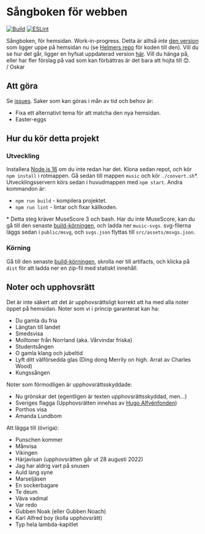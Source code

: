 # Sångboken för webben
[![Build](https://github.com/Fysiksektionen/sangbok-html/actions/workflows/build-vue.yml/badge.svg?branch=main)](https://github.com/Fysiksektionen/sangbok-html/actions/workflows/build-vue.yml) [![ESLint](https://github.com/Fysiksektionen/sangbok-html/actions/workflows/lint.yml/badge.svg?branch=main)](https://github.com/Fysiksektionen/sangbok-html/actions/workflows/lint.yml)

Sångboken, för hemsidan. Work-in-progress. Detta är alltså _inte_ [den version](https://f.kth.se/sangbok/) som ligger uppe på hemsidan nu (se [Helmers repo](https://github.com/HelmerNylen/sangbok-f) för koden till den). Vill du se hur det går, ligger en hyfsat uppdaterad version [här](https://f-sangbok-3cf6d8.netlify.app). Vill du hänga på, eller har fler förslag på vad som kan förbättras är det bara att hojta till 😊.  
/ Oskar

## Att göra
Se [issues](https://github.com/Fysiksektionen/sangbok-html/issues). Saker som kan göras i mån av tid och behov är:
* Fixa ett alternativt tema för att matcha den nya hemsidan.
* Easter-eggs

## Hur du kör detta projekt
### Utveckling
Installera [Node.js 16](https://nodejs.org) om du inte redan har det. Klona sedan repot, och kör `npm install` i rotmappen. Gå sedan till mappen `music` och kör `./convert.sh`*. Utvecklingsservern körs sedan i huvudmappen med `npm start`. Andra kommandon är:
* `npm run build` - kompilera projektet.
* `npm run lint` - lintar och fixar källkoden.

\* Detta steg kräver MuseScore 3 och bash. Har du inte MuseScore, kan du gå till den senaste [build-körningen](https://github.com/Fysiksektionen/sangbok-html/actions/workflows/build-vue.yml), och ladda ner `music-svgs`. svg-filerna läggs sedan i `public/msvg`, och `svgs.json` flyttas till `src/assets/msvgs.json`.

### Körning
Gå till den senaste [build-körningen](https://github.com/Fysiksektionen/sangbok-html/actions/workflows/build-vue.yml), skrolla ner till artifacts, och klicka på `dist` för att ladda ner en zip-fil med statiskt innehåll.

<!-- See [Configuration Reference](https://cli.vuejs.org/config/). -->

## Noter och upphovsrätt
Det är inte säkert att det är upphovsrättsligt korrekt att ha med alla noter öppet på hemsidan.
Noter som vi i princip garanterat kan ha:
* Du gamla du fria
* Längtan till landet
* Smedsvisa
* Molltoner från Norrland (aka. Vårvindar friska)
* Studentsången
* O gamla klang och jubeltid
* Lyft ditt välförsedda glas (Ding dong Merrily on high. Arrat av Charles Wood)
* Kungssången

Noter som förmodligen är upphovsrättsskyddade:
* Nu grönskar det (egentligen är texten upphovsrättsskyddad, men...)
* Sveriges flagga (Upphovsrätten innehas av [Hugo Alfvénfonden](http://www.musakad.se/omakademien/organisation/stifelserochfonder/hugoalfvenfonden.601.html))
* Porthos visa
* Amanda Lundbom

Att lägga till (övriga):
* Punschen kommer
* Månvisa
* Vikingen
* Härjavisan (upphovsrätten går ut 28 augusti 2022)
* Jag har aldrig vart på snusen
* Auld lang syne
* Marseljäsen
* En sockerbagare
* Te deum
* Väva vadmal
* Var redo
* Gubben Noak (eller Gubben Noach)
* Karl Alfred boy (kolla upphovsrätt)
* Typ hela lambda-kapitlet
